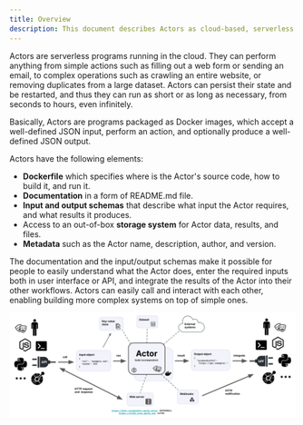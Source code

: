 ```yaml
---
title: Overview
description: This document describes Actors as cloud-based, serverless programs packaged in Docker images for automated tasks with defined inputs and outputs. 
---
```


Actors are serverless programs running in the cloud. They can perform anything from simple actions such as filling out a
web form or sending an email, to complex operations such as crawling an entire website, or removing duplicates from a
large dataset. Actors can persist their state and be restarted, and thus they can run as short or as long as necessary,
from seconds to hours, even infinitely.

Basically, Actors are programs packaged as Docker images, which accept a well-defined JSON input, perform an action, and
optionally produce a well-defined JSON output.

Actors have the following elements:

- **Dockerfile** which specifies where is the Actor's source code, how to build it, and run it.
- **Documentation** in a form of README.md file.
- **Input and output schemas** that describe what input the Actor requires, and what results it produces.
- Access to an out-of-box **storage system** for Actor data, results, and files.
- **Metadata** such as the Actor name, description, author, and version.

The documentation and the input/output schemas make it possible for people to easily understand what the Actor does,
enter the required inputs both in user interface or API, and integrate the results of the Actor into their other
workflows. Actors can easily call and interact with each other, enabling building more complex systems on top of simple
ones.

![Apify Actor diagram](../../../assets/apify-actor-drawing.png)

<!-- Image source: https://docs.google.com/presentation/d/1nDgrI0p2r8ouP_t_Wn02aTllP8_Std-kRuIbO8QLE7M/edit -->
